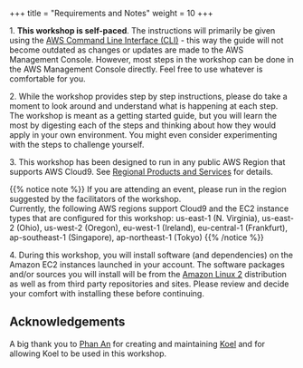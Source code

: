 +++
title = "Requirements and Notes"
weight = 10
+++

1\. __This workshop is self-paced__. The instructions will primarily be given using the [AWS Command Line Interface (CLI)](https://aws.amazon.com/cli) - this way the guide will not become outdated as changes or updates are made to the AWS Management Console. However, most steps in the workshop can be done in the AWS Management Console directly. Feel free to use whatever is comfortable for you.

2\. While the workshop provides step by step instructions, please do take a moment to look around and understand what is happening at each step. The workshop is meant as a getting started guide, but you will learn the most by digesting each of the steps and thinking about how they would apply in your own environment. You might even consider experimenting with the steps to challenge yourself.

3\. This workshop has been designed to run in any public AWS Region that supports AWS Cloud9. See [Regional Products and Services](https://aws.amazon.com/about-aws/global-infrastructure/regional-product-services/) for details.

{{% notice note %}}
If you are attending an event, please run in the region suggested by the facilitators of the workshop.\
Currently, the following AWS regions support Cloud9 and the EC2 instance types that are configured for this workshop: us-east-1 (N. Virginia), us-east-2 (Ohio), us-west-2 (Oregon), eu-west-1 (Ireland), eu-central-1 (Frankfurt), ap-southeast-1 (Singapore), ap-northeast-1 (Tokyo)
{{% /notice %}}

4\. During this workshop, you will install software (and dependencies) on the Amazon EC2 instances launched in your account. The software packages and/or sources you will install will be from the [Amazon Linux 2](https://aws.amazon.com/amazon-linux-2/) distribution as well as from third party repositories and sites. Please review and decide your comfort with installing these before continuing.

## Acknowledgements

A big thank you to [Phan An](https://www.phanan.net/) for creating and maintaining [Koel](https://koel.phanan.net/) and for allowing Koel to be used in this workshop.
